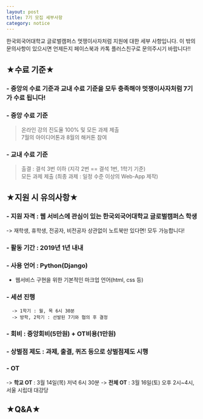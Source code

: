 ```yaml
---
layout: post
title: 7기 모집 세부사항
category: notice
---
```


한국외국어대학교 글로벌캠퍼스 멋쟁이사자처럼 지원에 대한 세부 사항입니다. 
이 밖의 문의사항이 있으시면 언제든지 페이스북과 카톡 플러스친구로 문의주시기 바랍니다!!

## ★수료 기준★
### - 중앙의 수료 기준과 교내 수료 기준을 모두 충족해야 멋쟁이사자처럼 7기가 수료 됩니다!
### - 중앙 수료 기준
   > 온라인 강의 진도율 100% 및 모든 과제 제출<br>
   > 7월의 아이디어톤과 8월의 해커톤 참여
### - 교내 수료 기준 
   > 출결 : 결석 3번 이하 (지각 2번 == 결석 1번, 1학기 기준)<br>
   > 모든 과제 제출 (최종 과제 : 일정 수준 이상의 Web-App 제작)


## ★지원 시 유의사항★
### - **지원 자격**  : 웹 서비스에 관심이 있는 한국외국어대학교 글로벌캠퍼스 학생 
   -> 재학생, 휴학생, 전공자, 비전공자 상관없이 노트북만 있다면! 모두 가능합니다!
### - **활동 기간**  : 2019년 1년 내내
### - **사용 언어**  : Python(Django) 
   + 웹서비스 구현을 위한 기본적인 마크업 언어(html, css 등)
### - **세션 진행**
      -> 1학기 : 월, 목 6시 30분
      -> 방학, 2학기 : 선발된 7기와 협의 후 결정
### - **회비**  : 중앙회비(5만원) + OT비용(1만원)
### - **상벌점 제도**  : 과제, 출결, 퀴즈 등으로 상벌점제도 시행
### - **OT** 
   -> **학교 OT** : 3월 14일(목) 저녁 6시 30분
   -> **전체 OT** : 3월 16일(토) 오후 2시~4시, 서울 시립대 대강당
   

## ★Q&A★

